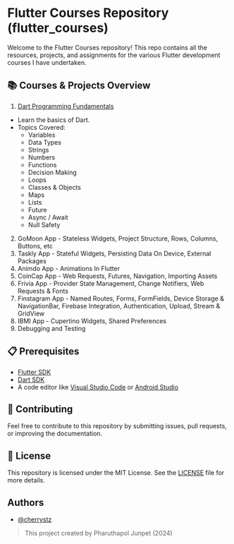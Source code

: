 # Flutter Courses Repository (flutter_courses)

Welcome to the Flutter Courses repository! This repo contains all the resources, projects, and assignments for the various Flutter development courses I have undertaken.




## 📚 Courses & Projects Overview

1. [Dart Programming Fundamentals](https://github.com/cherrystz/flutter_courses/tree/main/Dart%20Programming%20Fundamentals)

- Learn the basics of Dart.
- Topics Covered:
    - Variables
    - Data Types
    - Strings
    - Numbers
    - Functions
    - Decision Making
    - Loops
    - Classes & Objects
    - Maps
    - Lists
    - Future
    - Async / Await
    - Null Safety

2. GoMoon App - Stateless Widgets, Project Structure, Rows, Columns, Buttons, etc
3. Taskly App - Stateful Widgets, Persisting Data On Device, External Packages
4. Animdo App - Animations In Flutter
5. CoinCap App - Web Requests, Futures, Navigation, Importing Assets
6. Frivia App - Provider State Management, Change Notifiers, Web Requests & Fonts
7. Finstagram App - Named Routes, Forms, FormFields, Device Storage & NavigationBar, Firebase Integration, Authentication, Upload, Stream & GridView
8. IBMI App - Cupertino Widgets, Shared Preferences
9. Debugging and Testing


## 📋 Prerequisites
- [Flutter SDK](https://flutter.dev/)
- [Dart SDK](https://dart.dev/get-dart)
- A code editor like [Visual Studio Code](https://code.visualstudio.com/) or [Android Studio](https://developer.android.com/studio)
## 🤝 Contributing

Feel free to contribute to this repository by submitting issues, pull requests, or improving the documentation.


## 📝 License

This repository is licensed under the MIT License. See the [LICENSE](https://choosealicense.com/licenses/mit/) file for more details.


## Authors

- [@cherrystz](https://www.github.com/cherrystz)

> This project created by Pharuthapol Junpet (2024)

